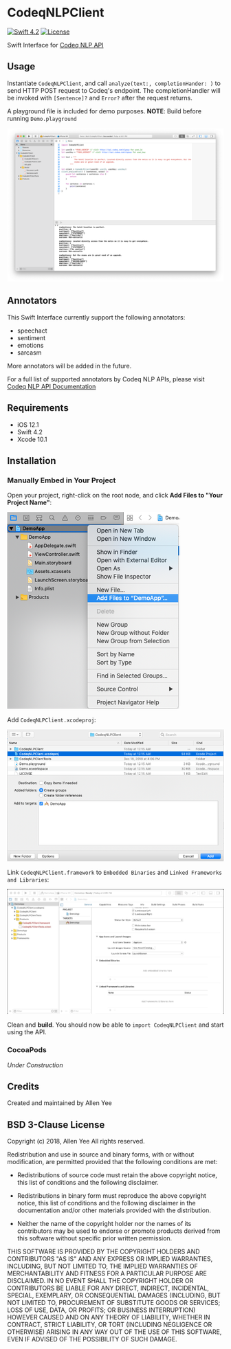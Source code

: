 # CodeqNLPClient

[![Swift 4.2](https://img.shields.io/badge/Swift-4.2-orange.svg)](https://developer.apple.com/swift/)
[![License](https://img.shields.io/badge/License-BSD%203--Clause-lightgrey.svg)](https://opensource.org/licenses/BSD-3-Clause)

Swift Interface for [Codeq NLP API](https://api.codeq.com/)

## Usage

Instantiate `CodeqNLPClient`, and call `analyze(text:, completionHander: )` to send HTTP POST request to Codeq's endpoint. The completionHandler will be invoked with `[Sentence]?` and `Error?` after the request returns.

A playground file is included for demo purposes. **NOTE**: Build before running `Demo.playground`

![alt text](https://raw.githubusercontent.com/yeesterbunny/CodeqNLPClient/master/Screenshots/DemoScreenShot.png)

## Annotators

This Swift Interface currently support the following annotators:

* speechact
* sentiment
* emotions
* sarcasm

More annotators will be added in the future.

For a full list of supported annotators by Codeq NLP APIs, please visit [Codeq NLP API Documentation](https://api.codeq.com/api)

## Requirements

* iOS 12.1
* Swift 4.2
* Xcode 10.1

## Installation

### Manually Embed in Your Project

Open your project, right-click on the root node, and click **Add Files to "Your Project Name"**:

![alt text](https://raw.githubusercontent.com/yeesterbunny/CodeqNLPClient/master/Screenshots/AddFiles.png)

Add `CodeqNLPClient.xcodeproj`:

![alt text](https://raw.githubusercontent.com/yeesterbunny/CodeqNLPClient/master/Screenshots/SelectFile.png)

Link `CodeqNLPClient.framework` to `Embedded Binaries` and `Linked Frameworks and Libraries`:

![alt text](https://raw.githubusercontent.com/yeesterbunny/CodeqNLPClient/master/Screenshots/LinkFramework.gif)

Clean and **build**. You should now be able to `import CodeqNLPClient` and start using the API.

### CocoaPods

*Under Construction*

## Credits

Created and maintained by Allen Yee

## BSD 3-Clause License

Copyright (c) 2018, Allen Yee
All rights reserved.

Redistribution and use in source and binary forms, with or without
modification, are permitted provided that the following conditions are met:

* Redistributions of source code must retain the above copyright notice, this list of conditions and the following disclaimer.

* Redistributions in binary form must reproduce the above copyright notice, this list of conditions and the following disclaimer in the documentation and/or other materials provided with the distribution.

* Neither the name of the copyright holder nor the names of its contributors may be used to endorse or promote products derived from this software without specific prior written permission.

THIS SOFTWARE IS PROVIDED BY THE COPYRIGHT HOLDERS AND CONTRIBUTORS "AS IS"
AND ANY EXPRESS OR IMPLIED WARRANTIES, INCLUDING, BUT NOT LIMITED TO, THE
IMPLIED WARRANTIES OF MERCHANTABILITY AND FITNESS FOR A PARTICULAR PURPOSE ARE
DISCLAIMED. IN NO EVENT SHALL THE COPYRIGHT HOLDER OR CONTRIBUTORS BE LIABLE
FOR ANY DIRECT, INDIRECT, INCIDENTAL, SPECIAL, EXEMPLARY, OR CONSEQUENTIAL
DAMAGES (INCLUDING, BUT NOT LIMITED TO, PROCUREMENT OF SUBSTITUTE GOODS OR
SERVICES; LOSS OF USE, DATA, OR PROFITS; OR BUSINESS INTERRUPTION) HOWEVER
CAUSED AND ON ANY THEORY OF LIABILITY, WHETHER IN CONTRACT, STRICT LIABILITY,
OR TORT (INCLUDING NEGLIGENCE OR OTHERWISE) ARISING IN ANY WAY OUT OF THE USE
OF THIS SOFTWARE, EVEN IF ADVISED OF THE POSSIBILITY OF SUCH DAMAGE.


